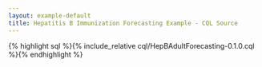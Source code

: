 ```yaml
---
layout: example-default
title: Hepatitis B Immunization Forecasting Example - CQL Source
---
```


{% highlight sql %}{% include_relative cql/HepBAdultForecasting-0.1.0.cql %}{% endhighlight %}

